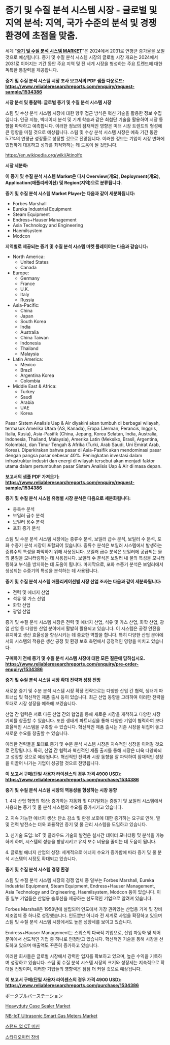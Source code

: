 <p><h1>증기 및 수질 분석 시스템 시장 - 글로벌 및 지역 분석: 지역, 국가 수준의 분석 및 경쟁 환경에 초점을 맞춤.</h1></p><p>세계 "<strong><a href="https://www.reliableresearchreports.com/steam-and-water-analysis-system-r1534386">증기 및 수질 분석 시스템 MARKET</a></strong>"은 2024에서 2031로 연평균 증가율을 보일 것으로 예상됩니다. 증기 및 수질 분석 시스템 시장의 글로벌 시장 개요는 2024에서 2031로 이어지는 기간 동안 주요 지역 및 전 세계 시장을 형성하는 주요 트렌드에 대한 독특한 통찰력을 제공합니다.</p>
<p><strong>증기 및 수질 분석 시스템 시장 조사 보고서의 PDF 샘플 다운로드: <a href="https://www.reliableresearchreports.com/enquiry/request-sample/1534386">https://www.reliableresearchreports.com/enquiry/request-sample/1534386</a></strong></p>
<p><strong>시장 분석 및 통찰력: 글로벌 증기 및 수질 분석 시스템 시장</strong></p>
<p><p>스팀 및 수상 분석 시스템 시장에 대한 향후 접근 방식은 혁신 기술을 활용한 정보 수집입니다. 인공 지능, 빅데이터 분석 및 기계 학습과 같은 최첨단 기술을 활용하여 시장 동향을 파악하고 예측합니다. 이러한 정보의 잠재적인 영향은 미래 시장 트렌드의 형성에 큰 영향을 미칠 것으로 예상됩니다. 스팀 및 수상 분석 시스템 시장은 예측 기간 동안 5.7%의 연평균 성장률로 성장할 것으로 전망됩니다. 이러한 정보는 기업이 시장 변화에 민첩하게 대응하고 성과를 최적화하는 데 도움이 될 것입니다.</p></p>
<p><a href="%7CAUTHORITHY_DOMAIN_URL%7C">https://en.wikipedia.org/wiki/Atinolfo</a></p>
<p><strong>시장 세분화:</strong></p>
<p><strong>이 증기 및 수질 분석 시스템 Market은 다시 Overview(개요), Deployment(개요), Application(애플리케이션) 및 Region(지역)으로 분류됩니다.</strong></p>
<p><strong>증기 및 수질 분석 시스템 Market Player는 다음과 같이 세분화됩니다:</strong></p>
<p><ul><li>Forbes Marshall</li><li>Eureka Industrial Equipment</li><li>Steam Equipment</li><li>Endress+Hauser Management</li><li>Asia Technology and Engineering</li><li>Haemilsystem</li><li>Modcon</li></ul></p>
<p><strong>지역별로 제공되는 증기 및 수질 분석 시스템 마켓 플레이어는 다음과 같습니다:</strong></p>
<p><ul>
    <li>
        North America:
        <ul>
            <li>United States</li>
            <li>Canada</li>
        </ul>
    </li>
    <li>
        Europe:
        <ul>
            <li>Germany</li>
            <li>France</li>
            <li>U.K.</li>
            <li>Italy</li>
            <li>Russia</li>
        </ul>
    </li>
    <li>
        Asia-Pacific:
        <ul>
            <li>China</li>
            <li>Japan</li>
            <li>South Korea</li>
            <li>India</li>
            <li>Australia</li>
            <li>China Taiwan</li>
            <li>Indonesia</li>
            <li>Thailand</li>
            <li>Malaysia</li>
        </ul>
    </li>
    <li>
        Latin America:
        <ul>
            <li>Mexico</li>
            <li>Brazil</li>
            <li>Argentina Korea</li>
            <li>Colombia</li>
        </ul>
    </li>
    <li>
        Middle East & Africa:
        <ul>
            <li>Turkey</li>
            <li>Saudi</li>
            <li>Arabia</li>
            <li>UAE</li>
            <li>Korea</li>
        </ul>
    </li>
    </ul></p>
<p><p>Pasar Sistem Analisis Uap & Air diyakini akan tumbuh di berbagai wilayah, termasuk Amerika Utara (AS, Kanada), Eropa (Jerman, Perancis, Inggris, Italia, Rusia), Asia-Pasifik (China, Jepang, Korea Selatan, India, Australia, Indonesia, Thailand, Malaysia), Amerika Latin (Meksiko, Brasil, Argentina, Kolombia), dan Timur Tengah & Afrika (Turki, Arab Saudi, Uni Emirat Arab, Korea). Diperkirakan bahwa pasar di Asia-Pasifik akan mendominasi pasar dengan pangsa pasar sebesar 40%. Peningkatan investasi dalam infrastruktur industri dan energi di wilayah tersebut akan menjadi faktor utama dalam pertumbuhan pasar Sistem Analisis Uap & Air di masa depan.</p></p>
<p><strong>보고서의 샘플 PDF 가져오기: <a href="https://www.reliableresearchreports.com/enquiry/request-sample/1534386">https://www.reliableresearchreports.com/enquiry/request-sample/1534386</a></strong></p>
<p><strong>증기 및 수질 분석 시스템 유형별 시장 분석은 다음으로 세분화됩니다:</strong></p>
<p><ul><li>응축수 분석</li><li>보일러 급수 분석</li><li>보일러 용수 분석</li><li>포화 증기 분석</li></ul></p>
<p><p>스팀 및 수분 분석 시스템 시장에는 증류수 분석, 보일러 급수 분석, 보일러 수 분석, 포화 수증기 분석 시장이 포함되어 있습니다. 증류수 분석은 보일러 시스템에서 발생하는 증류수의 특성을 파악하기 위해 사용됩니다. 보일러 급수 분석은 보일러에 공급되는 물의 품질을 모니터링하는 데 사용됩니다. 보일러 수 분석은 보일러 내 물의 특성을 모니터링하고 부식을 방지하는 데 도움이 됩니다. 마지막으로, 포화 수증기 분석은 보일러에서 생성되는 수증기의 특성을 분석하는 데 사용됩니다.</p></p>
<p><strong>증기 및 수질 분석 시스템 애플리케이션별 시장 산업 조사는 다음과 같이 세분화됩니다:</strong></p>
<p><ul><li>전력 및 에너지 산업</li><li>석유 및 가스 산업</li><li>화학 산업</li><li>광업 산업</li></ul></p>
<p><p>증기 및 수질 분석 시스템 시장은 전력 및 에너지 산업, 석유 및 가스 산업, 화학 산업, 광업 산업 등 다양한 산업 분야에서 활발히 활용되고 있습니다. 이 시스템은 공정 안전을 유지하고 생산 효율성을 향상시키는 데 중요한 역할을 합니다. 특히 다양한 산업 분야에서의 시스템의 적용은 생산 공정 및 환경 보호 측면에서 긍정적인 영향을 미치고 있습니다.</p></p>
<p><strong>구매하기 전에 증기 및 수질 분석 시스템 시장에 대한 모든 질문에 답하십시오. <a href="https://www.reliableresearchreports.com/enquiry/pre-order-enquiry/1534386">https://www.reliableresearchreports.com/enquiry/pre-order-enquiry/1534386</a></strong></p>
<p><strong>증기 및 수질 분석 시스템 시장 확대 전략과 성장 전망</strong></p>
<p><p>새로운 증기 및 수분 분석 시스템 시장 확장 전략으로는 다양한 산업 간 협력, 생태계 파트너십 및 혁신적인 제품 출시 등이 있습니다. 최근 산업 동향을 고려하여 이러한 전략을 토대로 시장 성장을 예측해 보겠습니다. </p><p>산업 간 협력은 서로 다른 산업 간의 협업을 통해 새로운 시장을 개척하고 다양한 시장 기회를 창출할 수 있습니다. 또한 생태계 파트너십을 통해 다양한 기업이 협력하여 보다 효율적인 시스템을 구축할 수 있습니다. 혁신적인 제품 출시는 기존 시장을 뒤집어 놓고 새로운 수요를 창출할 수 있습니다. </p><p>이러한 전략들을 토대로 증기 및 수분 분석 시스템 시장은 지속적인 성장을 이어갈 것으로 전망됩니다. 특히, 산업 간 협력과 혁신적인 제품 출시를 통해 시장은 더욱 다양화되고 성장할 것으로 예상됩니다. 혁신적인 전략과 시장 동향을 잘 파악하여 잠재적인 성장을 이끌어 나가는 기업이 성공할 것으로 전망됩니다.</p></p>
<p><strong>이 보고서 구매(단일 사용자 라이센스의 경우 가격 4900 USD): <a href="https://www.reliableresearchreports.com/purchase/1534386">https://www.reliableresearchreports.com/purchase/1534386</a></strong></p>
<p><strong>증기 및 수질 분석 시스템 시장의 역동성을 형성하는 시장 동향</strong></p>
<p><p>1. 4차 산업 혁명의 혁신: 증가하는 자동화 및 디지털화는 증발기 및 보일러 시스템에서 사용되는 증기 및 물 분석 시스템의 수요를 증가시키고 있습니다.</p><p>2. 지속 가능한 에너지 생산: 탄소 감소 및 환경 보호에 대한 증가하는 요구로 인해, 열 및 전력 발전소는 더욱 효율적인 증기 및 물 관리 시스템을 도입하고 있습니다.</p><p>3. 신기술 도입: IoT 및 클라우드 기술의 발전은 실시간 데이터 모니터링 및 분석을 가능하게 하며, 시스템의 성능을 향상시키고 유지 보수 비용을 줄이는 데 도움이 됩니다.</p><p>4. 글로벌 에너지 산업의 성장: 세계적으로 에너지 수요가 증가함에 따라 증기 및 물 분석 시스템의 시장도 확대되고 있습니다.</p></p>
<p><strong>증기 및 수질 분석 시스템 경쟁 환경</strong></p>
<p><p>스팀 및 수질 분석 시스템 시장의 경쟁 업체 중 일부는 Forbes Marshall, Eureka Industrial Equipment, Steam Equipment, Endress+Hauser Management, Asia Technology and Engineering, Haemilsystem, Modcon 등이 있습니다. 이 중 일부 기업들은 산업용 솔루션을 제공하는 선도적인 기업으로 알려져 있습니다.</p><p>Forbes Marshall은 1958년에 설립되어 인도에서 가장 권위있는 산업용 기계 및 장비 제조업체 중 하나로 성장했습니다. 인도뿐만 아니라 전 세계로 사업을 확장하고 있으며 스팀 및 수질 분석 시스템 시장에서도 높은 성장세를 보이고 있습니다.</p><p>Endress+Hauser Management는 스위스의 다국적 기업으로, 산업 자동화 및 제어 분야에서 선도적인 기업 중 하나로 인정받고 있습니다. 혁신적인 기술을 통해 시장을 선도하고 있으며 매출액도 꾸준히 증가하고 있습니다.</p><p>이러한 회사들은 글로벌 시장에서 강력한 입지를 확보하고 있으며, 높은 수익을 기록하며 성장하고 있습니다. 스팀 및 수질 분석 시스템 시장의 크기와 성장세는 지속적으로 확대될 전망이며, 이러한 기업들의 영향력은 점점 더 커질 것으로 예상됩니다.</p></p>
<p><strong>이 보고서 구매(단일 사용자 라이센스의 경우 가격 4900 USD): <a href="https://www.reliableresearchreports.com/purchase/1534386">https://www.reliableresearchreports.com/purchase/1534386</a></strong></p>
<p><p><a href="https://medium.com/@gregoriookeefe2023/%E3%83%9D%E3%83%BC%E3%82%BF%E3%83%96%E3%83%AB%E3%83%90%E3%83%BC%E3%82%B9%E3%83%86%E3%83%BC%E3%82%B7%E3%83%A7%E3%83%B3%E5%B8%82%E5%A0%B4%E8%AA%BF%E6%9F%BB%E3%83%AC%E3%83%9D%E3%83%BC%E3%83%88-2024%E5%B9%B4%E3%81%8B%E3%82%892031%E5%B9%B4%E3%81%BE%E3%81%A7%E3%81%AE%E5%AE%89%E5%AE%9A%E3%81%97%E3%81%9F%E5%B9%B4%E5%B9%B3%E5%9D%87%E6%88%90%E9%95%B7%E7%8E%8710-1-%E3%82%92%E4%BC%B4%E3%81%86%E5%B8%82%E5%A0%B4%E4%BA%88%E6%B8%AC%E3%81%A8%E6%88%90%E9%95%B7%E8%A6%8B%E9%80%9A%E3%81%97-7cf58599df0c">ポータブルバーステーション</a></p><p><a href="https://medium.com/@fosterfahey1016/heavyduty-case-sealer-market-size-share-analysis-growth-trends-forecasts-2024-2031-1decf25dea58">Heavyduty Case Sealer Market</a></p><p><a href="https://medium.com/@clairhane1992/evaluating-global-nb-iot-ultrasonic-smart-gas-meters-market-trends-and-growth-opportunities-by-b984f3be15bf">NB-IoT Ultrasonic Smart Gas Meters Market</a></p><p><a href="https://github.com/rcabello548/Market-Research-Report-List-3/blob/main/695485194699.md">스탠드 업 CT 머신</a></p><p><a href="https://github.com/KellyLyncyh543964/Market-Research-Report-List-3/blob/main/709199594698.md">스타디오미터 장비</a></p></p>